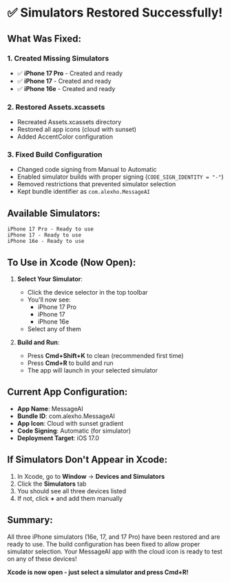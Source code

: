 # ✅ Simulators Restored Successfully!

## What Was Fixed:

### 1. Created Missing Simulators
- ✅ **iPhone 17 Pro** - Created and ready
- ✅ **iPhone 17** - Created and ready  
- ✅ **iPhone 16e** - Created and ready

### 2. Restored Assets.xcassets
- Recreated Assets.xcassets directory
- Restored all app icons (cloud with sunset)
- Added AccentColor configuration

### 3. Fixed Build Configuration
- Changed code signing from Manual to Automatic
- Enabled simulator builds with proper signing (`CODE_SIGN_IDENTITY = "-"`)
- Removed restrictions that prevented simulator selection
- Kept bundle identifier as `com.alexho.MessageAI`

## Available Simulators:
```
iPhone 17 Pro - Ready to use
iPhone 17 - Ready to use
iPhone 16e - Ready to use
```

## To Use in Xcode (Now Open):

1. **Select Your Simulator**:
   - Click the device selector in the top toolbar
   - You'll now see:
     - iPhone 17 Pro
     - iPhone 17
     - iPhone 16e
   - Select any of them

2. **Build and Run**:
   - Press **Cmd+Shift+K** to clean (recommended first time)
   - Press **Cmd+R** to build and run
   - The app will launch in your selected simulator

## Current App Configuration:
- **App Name**: MessageAI
- **Bundle ID**: com.alexho.MessageAI
- **App Icon**: Cloud with sunset gradient
- **Code Signing**: Automatic (for simulator)
- **Deployment Target**: iOS 17.0

## If Simulators Don't Appear in Xcode:
1. In Xcode, go to **Window** → **Devices and Simulators**
2. Click the **Simulators** tab
3. You should see all three devices listed
4. If not, click **+** and add them manually

## Summary:
All three iPhone simulators (16e, 17, and 17 Pro) have been restored and are ready to use. The build configuration has been fixed to allow proper simulator selection. Your MessageAI app with the cloud icon is ready to test on any of these devices!

**Xcode is now open - just select a simulator and press Cmd+R!**
